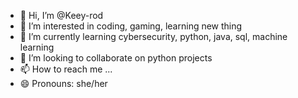 - 👋 Hi, I’m @Keey-rod
- 👀 I’m interested in coding, gaming, learning new thing
- 🌱 I’m currently learning cybersecurity, python, java, sql, machine learning
- 💞️ I’m looking to collaborate on python projects
- 📫 How to reach me ...
- 😄 Pronouns: she/her


<!---
Keey-rod/Keey-rod is a ✨ special ✨ repository because its `README.md` (this file) appears on your GitHub profile.
You can click the Preview link to take a look at your changes.
--->
